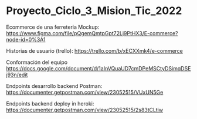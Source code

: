 # Proyecto_Ciclo_3_Mision_Tic_2022
Ecommerce de una ferreteria
Mockup: https://www.figma.com/file/pQgemQmtpGpt72Lj9PtHX3/E-commerce?node-id=0%3A1

Historias de usuario (trello): https://trello.com/b/xECXXmk4/e-commerce


Conformación del equipo https://docs.google.com/document/d/1aInVQuaUD7cmDPeMSCtyDSimqDSEj93n/edit

Endpoints desarrollo backend Postman: https://documenter.getpostman.com/view/23052515/VUxUN5Ge

Endpoints backend deploy in heroki: https://documenter.getpostman.com/view/23052515/2s83tCLtiw
